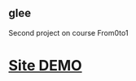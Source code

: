 ## glee

Second project on course From0to1

# <a href='https://glee-by-marynas.netlify.app'>Site DEMO</a>
